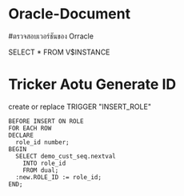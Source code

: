 # Oracle-Document

#ตรวจสอบเวอร์ชันของ Orracle

SELECT * FROM V$INSTANCE

# Tricker Aotu Generate ID

create or replace TRIGGER  "INSERT_ROLE"

    BEFORE INSERT ON ROLE
    FOR EACH ROW
    DECLARE
      role_id number;
    BEGIN
      SELECT demo_cust_seq.nextval
        INTO role_id
        FROM dual;
      :new.ROLE_ID := role_id;
    END;
